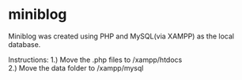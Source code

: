 # miniblog
Miniblog was created using PHP and MySQL(via XAMPP) as the local database.

Instructions:
1.) Move the .php files to /xampp/htdocs <br/>
2.) Move the data folder to /xampp/mysql <br/>
